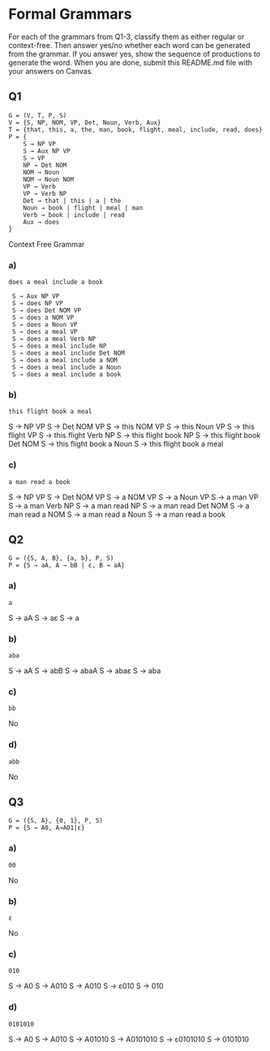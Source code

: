 # Formal Grammars

For each of the grammars from Q1-3, classify them as either regular or context-free. Then answer yes/no whether each word can be generated from the grammar. If you answer yes, show the sequence of productions to generate the word.  When you are done, submit this README.md file with your answers on Canvas. 

## Q1

```
G = (V, T, P, S) 
V = {S, NP, NOM, VP, Det, Noun, Verb, Aux}
T = {that, this, a, the, man, book, flight, meal, include, read, does}
P = {
    S → NP VP 
    S → Aux NP VP 
    S → VP 
    NP → Det NOM 
    NOM → Noun
    NOM → Noun NOM
    VP → Verb
    VP → Verb NP
    Det → that | this | a | the
    Noun → book | flight | meal | man
    Verb → book | include | read
    Aux → does
} 
```
 Context Free Grammar
### a)

```
does a meal include a book 
```
```
 S → Aux NP VP 
 S → does NP VP 
 S → does Det NOM VP 
 S → does a NOM VP
 S → does a Noun VP
 S → does a meal VP
 S → does a meal Verb NP
 S → does a meal include NP
 S → does a meal include Det NOM
 S → does a meal include a NOM
 S → does a meal include a Noun
 S → does a meal include a book
```
 
### b) 

```
this flight book a meal
``` 
 S → NP VP
 S → Det NOM VP
 S → this NOM VP
 S → this Noun VP
 S → this flight VP
 S → this flight Verb NP
 S → this flight book NP
 S → this flight book Det NOM
 S → this flight book a Noun
 S → this flight book a meal
 
### c) 

```
a man read a book
```
 S → NP VP
 S → Det NOM VP
 S → a NOM VP
 S → a Noun VP
 S → a man VP
 S → a man Verb NP
 S → a man read NP
 S → a man read Det NOM
 S → a man read a NOM
 S → a man read a Noun
 S → a man read a book
 
 
## Q2

```
G = ({S, A, B}, {a, b}, P, S) 
P = {S → aA, A → bB | ε, B → aA}    
```

### a) 

```
a
```
S → aA
S → aε
S → a


### b) 

```
aba
```
S → aA
S → abB
S → abaA
S → abaε
S → aba

### c) 

```
bb
```
No

### d) 

```
abb
```
No

## Q3

```
G = ({S, A}, {0, 1}, P, S) 
P = {S → A0, A→A01|ε}           
```
 
### a) 

```
00
```
No
 
### b) 

```
ε
```
No
### c)

```
010
```
S → A0
S → A010
S → A010
S → ε010
S → 010

 
### d) 

```
0101010
```
S → A0
S → A010
S → A01010
S → A0101010
S → ε0101010
S → 0101010
 
